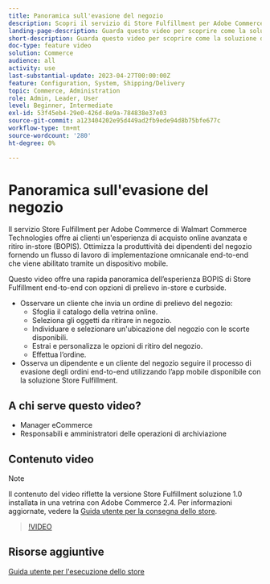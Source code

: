 ```yaml
---
title: Panoramica sull'evasione del negozio
description: Scopri il servizio di Store Fulfillment per Adobe Commerce di Walmart Commerce Technologies, una soluzione di implementazione omnicanale avanzata che offre un'esperienza completa di acquisto online e ritiro in-store (BOPIS).
landing-page-description: Guarda questo video per scoprire come la soluzione di Store Fulfillment offre ai clienti la praticità del ritiro in negozio e sul bordo del negozio e ai dipendenti del negozio flussi di lavoro più efficienti e pronti per i dispositivi mobili per il prelievo, lo stage e la consegna degli ordini di prelievo del negozio ai clienti.
short-description: Guarda questo video per scoprire come la soluzione di Store Fulfillment offre ai clienti la praticità del ritiro in negozio e sul bordo del negozio e ai dipendenti del negozio flussi di lavoro più efficienti e pronti per i dispositivi mobili per il prelievo, lo stage e la consegna degli ordini di prelievo del negozio ai clienti.
doc-type: feature video
solution: Commerce
audience: all
activity: use
last-substantial-update: 2023-04-27T00:00:00Z
feature: Configuration, System, Shipping/Delivery
topic: Commerce, Administration
role: Admin, Leader, User
level: Beginner, Intermediate
exl-id: 53f45eb4-29e0-426d-8e9a-784838e37e03
source-git-commit: a123404202e95d449ad2fb9ede94d8b75bfe677c
workflow-type: tm+mt
source-wordcount: '280'
ht-degree: 0%

---
```


# Panoramica sull&#39;evasione del negozio

Il servizio Store Fulfillment per Adobe Commerce di Walmart Commerce Technologies offre ai clienti un&#39;esperienza di acquisto online avanzata e ritiro in-store (BOPIS). Ottimizza la produttività dei dipendenti del negozio fornendo un flusso di lavoro di implementazione omnicanale end-to-end che viene abilitato tramite un dispositivo mobile.

Questo video offre una rapida panoramica dell’esperienza BOPIS di Store Fulfillment end-to-end con opzioni di prelievo in-store e curbside.

- Osservare un cliente che invia un ordine di prelievo del negozio:
   - Sfoglia il catalogo della vetrina online.
   - Seleziona gli oggetti da ritirare in negozio.
   - Individuare e selezionare un&#39;ubicazione del negozio con le scorte disponibili.
   - Estrai e personalizza le opzioni di ritiro del negozio.
   - Effettua l’ordine.
- Osserva un dipendente e un cliente del negozio seguire il processo di evasione degli ordini end-to-end utilizzando l’app mobile disponibile con la soluzione Store Fulfillment.

## A chi serve questo video?

- Manager eCommerce
- Responsabili e amministratori delle operazioni di archiviazione

## Contenuto video

>[!NOTE]
>
>Il contenuto del video riflette la versione Store Fulfillment soluzione 1.0 installata in una vetrina con Adobe Commerce 2.4. Per informazioni aggiornate, vedere la [Guida utente per la consegna dello store](https://experienceleague.adobe.com/docs/commerce-merchant-services/store-fulfillment/introduction.html?lang=it).

>[!VIDEO](https://video.tv.adobe.com/v/3447543?quality=12&learn=on&captions=ita)

## Risorse aggiuntive

[Guida utente per l&#39;esecuzione dello store](https://experienceleague.adobe.com/docs/commerce-merchant-services/store-fulfillment/introduction.html?lang=it)
